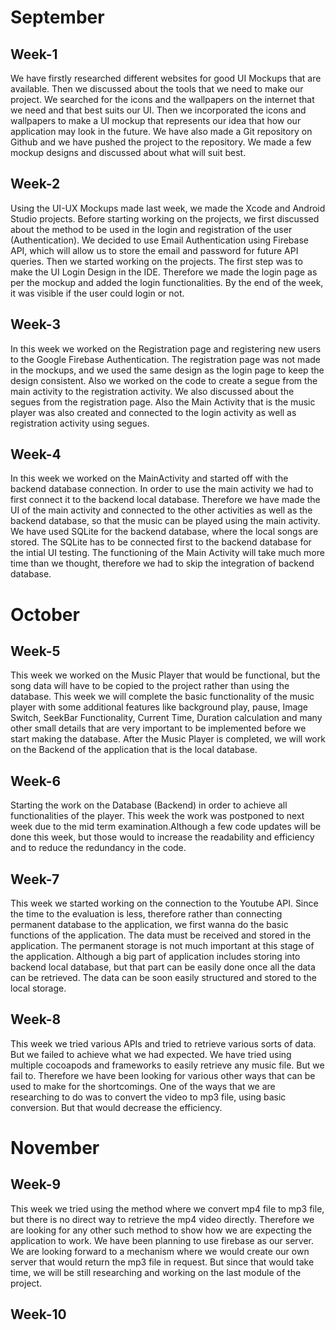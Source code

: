 # September

## Week-1

We have firstly researched different websites for good UI Mockups that are available. Then we discussed about the tools that we need to make our project. We searched for the icons and the wallpapers on the internet that we need and that best suits our UI. Then we incorporated the icons and wallpapers to make a UI mockup that represents our idea that how our application may look in the future. We have also made a Git repository on Github and we have pushed the project to the repository. We made a few mockup designs and discussed about what will suit best.

## Week-2

Using the UI-UX Mockups made last week, we made the Xcode and Android Studio projects. Before starting working on the projects, we first discussed about the method to be used in the login and registration of the user (Authentication). We decided to use Email Authentication using Firebase API, which will allow us to store the email and password for future API queries. Then we started working on the projects. The first step was to make the UI Login Design in the IDE. Therefore we made the login page as per the mockup and added the login functionalities. By the end of the week, it was visible if the user could login or not.

## Week-3

In this week we worked on the Registration page and registering new users to the Google Firebase Authentication. The registration page was not made in the mockups, and we used the same design as the login page to keep the design consistent. Also we worked on the code to create a segue from the main activity to the registration activity. We also discussed about the segues from the registration page. Also the Main Activity that is the music player was also created and connected to the login activity as well as registration activity using segues.

## Week-4

In this week we worked on the MainActivity and started off with the backend database connection. In order to use the main activity we had to first connect it to the backend local database. Therefore we have made the UI of the main activity and connected to the other activities as well as the backend database, so that the music can be played using the main activity. We have used SQLite for the backend database, where the local songs are stored. The SQLite has to be connected first to the backend database for the intial UI testing. The functioning of the Main Activity will take much more time than we thought, therefore we had to skip the integration of backend database.

# October

## Week-5

This week we worked on the Music Player that would be functional, but the song data will have to be copied to the project rather than using the database. This week we will complete the basic functionality of the music player with some additional features like background play, pause, Image Switch, SeekBar Functionality, Current Time, Duration calculation and many other small details that are very important to be implemented before we start making the database. After the Music Player is completed, we will work on the Backend of the application that is the local database.

## Week-6

Starting the work on the Database (Backend) in order to achieve all functionalities of the player. This week the work was postponed to next week due to the mid term examination.Although a few code updates will be done this week, but those would to increase the readability and efficiency and to reduce the redundancy in the code.

## Week-7

This week we started working on the connection to the Youtube API. Since the time to the evaluation is less, therefore rather than connecting permanent database to the application, we first wanna do the basic functions of the application. The data must be received and stored in the application. The permanent storage is not much important at this stage of the application. Although a big part of application includes storing into backend local database, but that part can be easily done once all the data can be retrieved. The data can be soon easily structured and stored to the local storage.

## Week-8

This week we tried various APIs and tried to retrieve various sorts of data. But we failed to achieve what we had expected. We have tried using multiple cocoapods and frameworks to easily retrieve any music file. But we fail to. Therefore we have been looking for various other ways that can be used to make for the shortcomings. One of the ways that we are researching to do was to convert the video to mp3 file, using basic conversion. But that would decrease the efficiency.

# November

## Week-9

This week we tried using the method where we convert mp4 file to mp3 file, but there is no direct way to retrieve the mp4 video directly. Therefore we are looking for any other such method to show how we are expecting the application to work. We have been planning to use firebase as our server. We are looking forward to a mechanism where we would create our own server that would return the mp3 file in request. But since that would take time, we will be still researching and working on the last module of the project.

## Week-10

